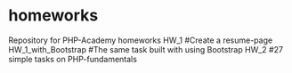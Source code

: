 # homeworks
Repository for PHP-Academy homeworks
HW_1 #Create a resume-page
HW_1_with_Bootstrap #The same task built with using Bootstrap
HW_2 #27 simple tasks on PHP-fundamentals

